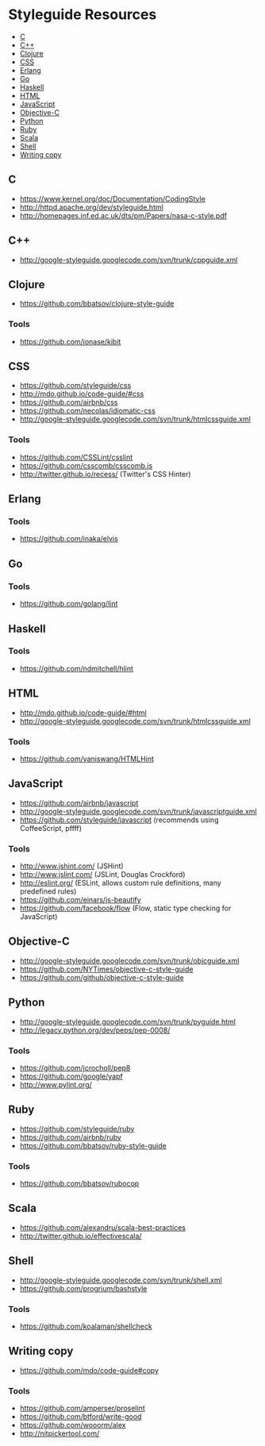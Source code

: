 # Styleguide Resources

- [C](#c)
- [C++](#c-1)
- [Clojure](#clojure)
- [CSS](#css)
- [Erlang](#erlang)
- [Go](#go)
- [Haskell](#haskell)
- [HTML](#html)
- [JavaScript](#javascript)
- [Objective-C](#objective-c)
- [Python](#python)
- [Ruby](#ruby)
- [Scala](#scala)
- [Shell](#shell)
- [Writing copy](#writing-copy)

## C

- https://www.kernel.org/doc/Documentation/CodingStyle
- http://httpd.apache.org/dev/styleguide.html
- http://homepages.inf.ed.ac.uk/dts/pm/Papers/nasa-c-style.pdf

## C++

- http://google-styleguide.googlecode.com/svn/trunk/cppguide.xml

## Clojure

- https://github.com/bbatsov/clojure-style-guide

### Tools

- https://github.com/jonase/kibit

## CSS

- https://github.com/styleguide/css
- http://mdo.github.io/code-guide/#css
- https://github.com/airbnb/css
- https://github.com/necolas/idiomatic-css
- http://google-styleguide.googlecode.com/svn/trunk/htmlcssguide.xml

### Tools

- https://github.com/CSSLint/csslint
- https://github.com/csscomb/csscomb.js
- http://twitter.github.io/recess/ (Twitter's CSS Hinter)

## Erlang

### Tools

- https://github.com/inaka/elvis

## Go

### Tools

- https://github.com/golang/lint

## Haskell

### Tools

- https://github.com/ndmitchell/hlint

## HTML

- http://mdo.github.io/code-guide/#html
- http://google-styleguide.googlecode.com/svn/trunk/htmlcssguide.xml

### Tools

- https://github.com/yaniswang/HTMLHint

## JavaScript

- https://github.com/airbnb/javascript
- http://google-styleguide.googlecode.com/svn/trunk/javascriptguide.xml
- https://github.com/styleguide/javascript (recommends using CoffeeScript, pffff)

### Tools

- http://www.jshint.com/ (JSHint)
- http://www.jslint.com/ (JSLint, Douglas Crockford)
- http://eslint.org/ (ESLint, allows custom rule definitions, many predefined rules)
- https://github.com/einars/js-beautify
- https://github.com/facebook/flow (Flow, static type checking for JavaScript)

## Objective-C

- http://google-styleguide.googlecode.com/svn/trunk/objcguide.xml
- https://github.com/NYTimes/objective-c-style-guide
- https://github.com/github/objective-c-style-guide

## Python

- http://google-styleguide.googlecode.com/svn/trunk/pyguide.html
- http://legacy.python.org/dev/peps/pep-0008/

### Tools

- https://github.com/jcrocholl/pep8
- https://github.com/google/yapf
- http://www.pylint.org/

## Ruby

- https://github.com/styleguide/ruby
- https://github.com/airbnb/ruby
- https://github.com/bbatsov/ruby-style-guide

### Tools

- https://github.com/bbatsov/rubocop

## Scala

- https://github.com/alexandru/scala-best-practices
- http://twitter.github.io/effectivescala/

## Shell

- http://google-styleguide.googlecode.com/svn/trunk/shell.xml
- https://github.com/progrium/bashstyle

### Tools

- https://github.com/koalaman/shellcheck

## Writing copy

- https://github.com/mdo/code-guide#copy

### Tools

- https://github.com/amperser/proselint
- https://github.com/btford/write-good
- https://github.com/wooorm/alex
- http://nitpickertool.com/
